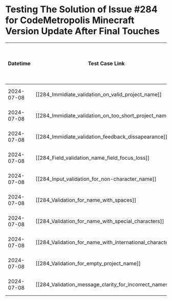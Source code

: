# Testing The Solution of Issue #284 for CodeMetropolis Minecraft Version Update After Final Touches


| Datetime   | Test Case Link                                            | Tester            | Passed/Failed | Links to issues (if a bug is found) | Consequences (if the test case needs to be fixed) |
| ---------- | --------------------------------------------------------- | ----------------- | ------------- | ----------------------------------- | ------------------------------------------------- |
| 2024-07-08 | [[284_Immidiate_validation_on_valid_project_name]]        | Tóth Bojnik Tibor | Failed        |                                     |                                                   |
| 2024-07-08 | [[284_Immidiate_validation_on_too_short_project_name]]    | Tóth Bojnik Tibor | Failed        |                                     |                                                   |
| 2024-07-08 | [[284_Immidiate_validation_feedback_dissapearance]]       | Tóth Bojnik Tibor | Failed        |                                     |                                                   |
| 2024-07-08 | [[284_Field_validation_name_field_focus_loss]]            | Tóth Bojnik Tibor | Failed        |                                     |                                                   |
| 2024-07-08 | [[284_Input_validation_for_non-character_name]]           | Tóth Bojnik Tibor | Failed        |                                     |                                                   |
| 2024-07-08 | [[284_Validation_for_name_with_spaces]]                   | Tóth Bojnik Tibor | Failed        |                                     |                                                   |
| 2024-07-08 | [[284_Validation_for_name_with_special_characters]]       | Tóth Bojnik Tibor | Failed        |                                     |                                                   |
| 2024-07-08 | [[284_Validation_for_name_with_international_characters]] | Tóth Bojnik Tibor | Failed        |                                     |                                                   |
| 2024-07-08 | [[284_Validation_for_empty_project_name]]                 | Tóth Bojnik Tibor | Failed        |                                     |                                                   |
| 2024-07-08 | [[284_Validation_message_clarity_for_incorrect_names]]    | Tóth Bojnik Tibor | Failed        |                                     |                                                   |